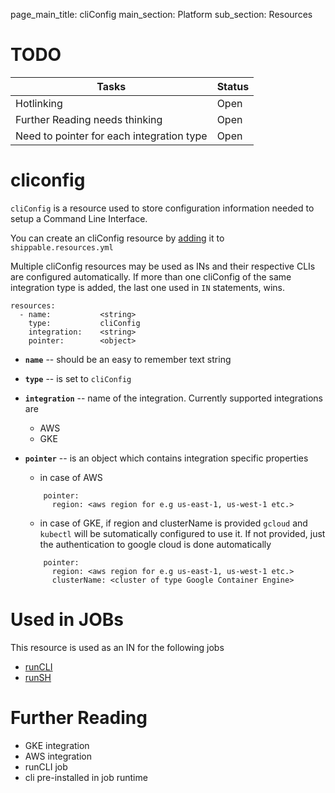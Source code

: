 page_main_title: cliConfig
main_section: Platform
sub_section: Resources

# TODO
| Tasks   |      Status    | 
|----------|-------------|
| Hotlinking |  Open | 
| Further Reading needs thinking|  Open |
| Need to pointer for each integration type|  Open |

# cliconfig
`cliConfig` is a resource used to store configuration information needed to setup a Command Line Interface. 

You can create an cliConfig resource by [adding](resources-working-wth#adding) it to `shippable.resources.yml`

Multiple cliConfig resources may be used as INs and their respective CLIs are configured automatically. If more than one cliConfig of the same integration type is added, the last one used in `IN` statements, wins. 

```
resources:
  - name: 			<string>
    type: 			cliConfig
    integration: 	<string>
    pointer:		<object>
```

* **`name`** -- should be an easy to remember text string

* **`type`** -- is set to `cliConfig`

* **`integration`** -- name of the integration. Currently supported integrations are 
	* AWS
	* GKE

* **`pointer`** -- is an object which contains integration specific properties
	* in case of AWS 
	
	```
	    pointer:
	      region: <aws region for e.g us-east-1, us-west-1 etc.>
	```

	* in case of GKE, if region and clusterName is provided `gcloud` and `kubectl` will be sutomatically configured to use it. If not provided, just the authentication to google cloud is done automatically

	```
	    pointer:
	      region: <aws region for e.g us-east-1, us-west-1 etc.>
	      clusterName: <cluster of type Google Container Engine>
	```

# Used in JOBs
This resource is used as an IN for the following jobs

* [runCLI](job-runcli/)
* [runSH](jobs-runsh/)

# Further Reading
* GKE integration
* AWS integration
* runCLI job
* cli pre-installed in job runtime